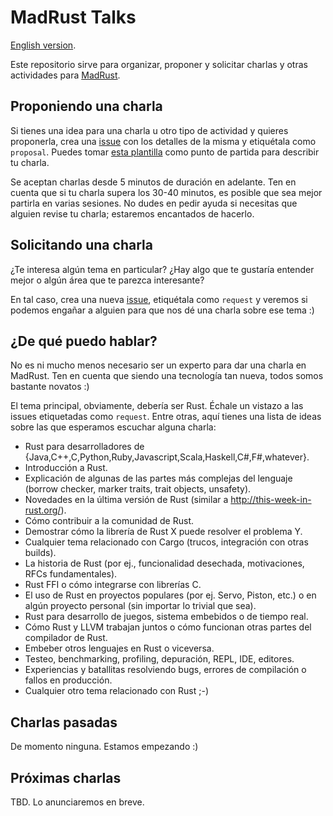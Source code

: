 MadRust Talks
=================
[English version](README_en.md).

Este repositorio sirve para organizar, proponer y solicitar charlas y otras actividades para [MadRust](https://www.meetup.com/MadRust/).

Proponiendo una charla
----------------------
Si tienes una idea para una charla u otro tipo de actividad y quieres proponerla, crea una [issue](https://github.com/MadRust/talks/issues) con los detalles de la misma y etiquétala como `proposal`. Puedes tomar [esta plantilla](https://github.com/MadRust/talks/blob/master/PROPOSAL_TEMPLATE.md) como punto de partida para describir tu charla.

Se aceptan charlas desde 5 minutos de duración en adelante. Ten en cuenta que si tu charla supera los 30-40 minutos, es posible que sea mejor partirla en varias sesiones. No dudes en pedir ayuda si necesitas que alguien revise tu charla; estaremos encantados de hacerlo.

Solicitando una charla
----------------------
¿Te interesa algún tema en particular? ¿Hay algo que te gustaría entender mejor o algún área que te parezca interesante?

En tal caso, crea una nueva [issue](https://github.com/MadRust/talks/issues), etiquétala como `request` y veremos si podemos engañar a alguien para que nos dé una charla sobre ese tema :)

¿De qué puedo hablar?
------------------------
No es ni mucho menos necesario ser un experto para dar una charla en MadRust. Ten en cuenta que siendo una tecnología tan nueva, todos somos bastante novatos :)

El tema principal, obviamente, debería ser Rust. Échale un vistazo a las issues etiquetadas como `request`. Entre otras, aquí tienes una lista de ideas sobre las que esperamos escuchar alguna charla:

* Rust para desarrolladores de {Java,C++,C,Python,Ruby,Javascript,Scala,Haskell,C#,F#,whatever}.
* Introducción a Rust.
* Explicación de algunas de las partes más complejas del lenguaje (borrow checker, marker traits, trait objects, unsafety).
* Novedades en la última versión de Rust (similar a http://this-week-in-rust.org/).
* Cómo contribuir a la comunidad de Rust.
* Demostrar cómo la librería de Rust X puede resolver el problema Y.
* Cualquier tema relacionado con Cargo (trucos, integración con otras builds).
* La historia de Rust (por ej., funcionalidad desechada, motivaciones, RFCs fundamentales).
* Rust FFI o cómo integrarse con librerías C.
* El uso de Rust en proyectos populares (por ej. Servo, Piston, etc.) o en algún proyecto personal (sin importar lo trivial que sea).
* Rust para desarrollo de juegos, sistema embebidos o de tiempo real.
* Cómo Rust y LLVM trabajan juntos o cómo funcionan otras partes del compilador de Rust.
* Embeber otros lenguajes en Rust o viceversa.
* Testeo, benchmarking, profiling, depuración, REPL, IDE, editores.
* Experiencias y batallitas resolviendo bugs, errores de compilación o fallos en producción.
* Cualquier otro tema relacionado con Rust ;-)

Charlas pasadas
---------------
De momento ninguna. Estamos empezando :)

Próximas charlas
----------------
TBD. Lo anunciaremos en breve.


